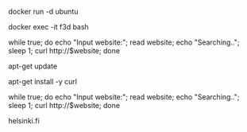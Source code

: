 <!-- starting process -->
docker run -d ubuntu

docker exec -it f3d bash

<!-- inside container -->
while true; do echo "Input website:"; read website; echo "Searching.."; sleep 1; curl http://$website; done

apt-get update

apt-get install -y curl

while true; do echo "Input website:"; read website; echo "Searching.."; sleep 1; curl http://$website; done

helsinki.fi

